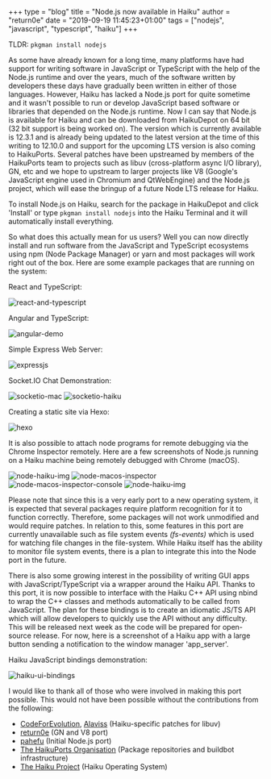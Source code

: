 +++
type = "blog"
title = "Node.js now available in Haiku"
author = "return0e"
date = "2019-09-19 11:45:23+01:00"
tags = ["nodejs", "javascript", "typescript", "haiku"]
+++

TLDR: ``pkgman install nodejs``

As some have already known for a long time, many platforms have had support for writing software in JavaScript or TypeScript with the help of the Node.js runtime and over the years, much of the software written by developers these days have gradually been written in either of those languages. However, Haiku has lacked a Node.js port for quite sometime and it wasn't possible to run or develop JavaScript based software or libraries that depended on the Node.js runtime. Now I can say that Node.js is available for Haiku and can be downloaded from HaikuDepot on 64 bit (32 bit support is being worked on). The version which is currently available is 12.3.1 and is already being updated to the latest version at the time of this writing to 12.10.0 and support for the upcoming LTS version is also coming to HaikuPorts. Several patches have been upstreamed by members of the HaikuPorts team to projects such as libuv (cross-platform async I/O library), GN, etc and we hope to upstream to larger projects like V8 (Google's JavaScript engine used in Chromium and QtWebEngine) and the Node.js project, which will ease the bringup of a future Node LTS release for Haiku.

To install Node.js on Haiku, search for the package in HaikuDepot and click 'Install' or type ``pkgman install nodejs`` into the Haiku Terminal and it will automatically install everything.

So what does this actually mean for us users? Well you can now directly install and run software from the JavaScript and TypeScript ecosystems using npm (Node Package Manager) or yarn and most packages will work right out of the box. Here are some example packages that are running on the system:

React and TypeScript:

<img src="/files/blog/return0e/react-js-on-haiku.png" alt="react-and-typescript" class="img-responsive center-block">


Angular and TypeScript:

<img src="/files/blog/return0e/angular-demo.png" alt="angular-demo" class="img-responsive center-block">


Simple Express Web Server:

<img src="/files/blog/return0e/expressjs.png" alt="expressjs" class="img-responsive center-block">


Socket.IO Chat Demonstration:

<img src="/files/blog/return0e/socketiomac.png" alt="socketio-mac" class="img-responsive center-block">

<img src="/files/blog/return0e/socketio.png" alt="socketio-haiku" class="img-responsive center-block">


Creating a static site via Hexo:

<img src="/files/blog/return0e/hexo.png" alt="hexo" class="img-responsive center-block">

It is also possible to attach node programs for remote debugging via the Chrome Inspector remotely. Here are a few screenshots of Node.js running on a Haiku machine being remotely debugged with Chrome (macOS).

<img src="/files/blog/return0e/node-haiku-img.png" alt="node-haiku-img" class="img-responsive center-block">

<img src="/files/blog/return0e/node-inspect-mac.png" alt="node-macos-inspector" class="img-responsive center-block">

<img src="/files/blog/return0e/inspector-demo-mac.png" alt="node-macos-inspector-console" class="img-responsive center-block">

<img src="/files/blog/return0e/haiku-inspector-debugge.png" alt="node-haiku-img" class="img-responsive center-block">

Please note that since this is a very early port to a new operating system, it is expected that several packages require platform recognition for it to function correctly. Therefore, some packages will not work unmodified and would require patches. In relation to this, some features in this port are currently unavailable such as file system events _(fs-events)_ which is used for watching file changes in the file-system. While Haiku itself has the ability to monitor file system events, there is a plan to integrate this into the Node port in the future.

There is also some growing interest in the possibility of writing GUI apps with JavaScript/TypeScript via a wrapper around the Haiku API. Thanks to this port, it is now possible to interface with the Haiku C++ API using nbind to wrap the C++ classes and methods automatically to be called from JavaScript. The plan for these bindings is to create an idiomatic JS/TS API which will allow developers to quickly use the API without any difficulty. This will be released next week as the code will be prepared for open-source release. For now, here is a screenshot of a Haiku app with a large button sending a notification to the window manager 'app_server'.

Haiku JavaScript bindings demonstration:

<img src="/files/blog/return0e/notification-demo.png" alt="haiku-ui-bindings" class="img-responsive center-block">

I would like to thank all of those who were involved in making this port possible. This would not have been possible without the contributions from the following:

* [CodeForEvolution](https://github.com/CodeForEvolution), [Alaviss](https://github.com/alaviss) (Haiku-specific patches for libuv)
* [return0e](https://github.com/return) (GN and V8 port)
* [pahefu](https://github.com/pahefu) (Initial Node.js port)
* [The HaikuPorts Organisation](https://github.com/haikuports/haikuports) (Package repositories and buildbot infrastructure)
* [The Haiku Project](https://haiku-os.org) (Haiku Operating System)
